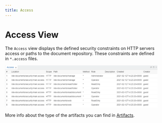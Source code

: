 ```yaml
---
title: Access
---
```


Access View
===

The `Access` view displays the defined security constraints on HTTP servers access or paths to the document repository. These constraints are defined in `*.access` files.

![Access view](../../../images/ide_view_access.png)

More info about the type of the artifacts you can find in [Artifacts](../../../artifacts).


